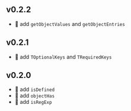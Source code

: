 ## v0.2.2

* 🐞 add `getObjectValues` and `getObjectEntries`

## v0.2.1

* 🐞 add `TOptionalKeys` and `TRequiredKeys`

## v0.2.0

* 🌱 add `isDefined`
* 🌱 add `objectHas`
* 🌱 add `isRegExp`
